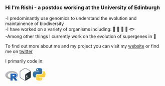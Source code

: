 ### Hi I'm Rishi - a postdoc working at the University of Edinburgh

-I predominantly use genomics to understand the evolution and maintainence of biodiversity  
-I have worked on a variety of organisms including: 🦈 🦠 🍄 🌴 🐟  
-Among other things I currently work on the evolution of supergenes in 🦋  

To find out more about me and my project you can visit my [website] or find me on [twitter]

I primarily code in:  
<p float="left">
  <img src="Rlogo.png" width="40" />
  <img src="bashlogo.png" width="40" /> 
  <img src="pythonlogo.png" width="40" />
</p>

[website]: http://rishidekayne.github.io/
[twitter]: https://twitter.com/PhDetails
